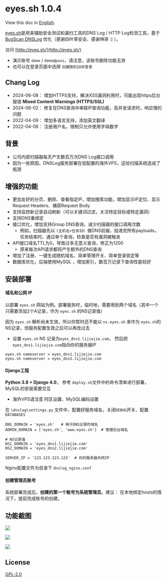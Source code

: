 # eyes.sh 1.0.4

View this doc in [English](README_EN.md).

[eyes.sh](http://eyes.sh/)是用来辅助安全测试和漏扫工具的DNS Log / HTTP Log检测工具，基于 [BugScan DNSLog](https://github.com/bugscanteam/dnslog/) 优化（感谢四叶草安全、感谢坤哥  :) ）。

访问 [http://eyes.sh/](http://eyes.sh/)  

* 演示账号 `demo` / `demo@pass`，请注意，该账号删除功能无效
* 也可以在登录页面中选择 `创建随机ID并登录`

## Chang Log 

* 2024-06-08： 增加HTTPS支持，解决XSS漏洞利用时，可能出现https后台报错 **Mixed Content Warnings (HTTPS/SSL)**
* 2024-06-02： 修复在DNS查询中串联IP查询功能，高并发请求时，响应慢的问题
* 2022-04-09： 增加多语言支持，添加英文翻译
* 2022-04-06： 注册用户名，限制只允许使用字母数字

## **背景** 

* 公司内部扫描器每天产生数百万次DNS Log接口调用
* 因为一些原因，DNSLog服务部署在低配置的海外VPS，这给扫描系统造成了瓶颈

## 增强的功能

* 更加友好的分页、删除、查看指定IP，增加搜索功能，增加显示IP定位、显示Request Headers、捕获Request Body
* 支持监控新记录自动刷新（可以关键词过滤，关注特定目标或特定漏洞）
* 支持DNS重绑定
* 接口优化，增加支持Group DNS查询，减少扫描器的接口调用次数
  * 例如，扫描器先以 `(主机名+任务ID）`做DNS前缀，投递完所有payloads，任务结束时，通过单个查询，检查是否有漏洞被触发
* API接口域名TTL为0，导致过多无意义查询，修正为1200
  * 原来每次API请求都将产生额外的DNS查询
* 增加了注册、一键生成随机域名、简单管理开关、简单登录锁定等
* 数据库优化，后端使用MySQL ，增加索引，数百万记录下查询性能较好

安装部署
---

#### 域名和公网 IP 

以部署 `eyes.sh` 网站为例。部署服务时，临时地，需要用到两个域名（其中一个只需要添加2个A记录，作为 `eyes.sh` 的NS记录值）

因为 `eyes.sh` 解析尚未生效，所以你暂时还不能以 `ns.eyes.sh` 来作为 `eyes.sh`的NS记录，但服务配置生效之后可以再改过去

* 设置 `eyes.sh` NS 记录为`eyes_dns1.lijiejie.com`， 然后把 `eyes_dns1.lijiejie.com`指向你的服务器IP

```
eyes.sh nameserver = eyes_dns1.lijiejie.com
eyes.sh nameserver = eyes_dns2.lijiejie.com
```

#### Django工程 

**Python 3.8 + Django 4.0**， 参考 `deploy.sh`文件中的命令清单进行部署，MySQL的安装需要交互 

* 海外VPS请注意 时区设置、MySQL编码设置

在 `\dnslog\settings.py` 文件中，配置好服务域名，关闭`DEBUG`开关、配置 `DATABASES` 

```
DNS_DOMAIN = 'eyes.sh'   # 用于DNS记录的域名
ADMIN_DOMAIN = ['eyes.sh', 'www.eyes.sh']  # 管理后台域名

# NS记录值
NS1_DOMAIN = 'eyes_dns1.lijiejie.com'
NS2_DOMAIN = 'eyes_dns2.lijiejie.com'

SERVER_IP = '123.123.123.123'  # 你的服务器外网IP
```

Nginx配置文件为目录下 `dnslog_nginx.conf`

#### 创建管理员账号

系统部署完成后，**创建的第一个账号为系统管理员**。建议： 在本地绑定hosts的情况下，提前完成账号的创建。

## 功能截图



![](static/dnslog.png)

![](static/http_log.png)

![](static/rebind.png)

## License

[GPL-2.0](GPL-2.0)